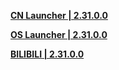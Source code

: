 **[CN Launcher | 2.31.0.0](https://autopatchcn.bhsr.com/client/cn/20231213144542_k3N1ZYbN8FVVlnqQ/gw/StarRail_setup_20231225.exe)**

**[OS Launcher | 2.31.0.0](https://download-porter.hoyoverse.com/download-porter/2023/12/22/1.6%20StarRail_Setup_O.exe)**

**[BILIBILI | 2.31.0.0](https://pkg.biligame.com/games/StarRail_setup_20231225/956072/StarRail_setup_20231225.exe)**